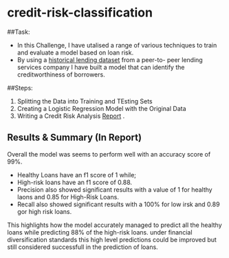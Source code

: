 # credit-risk-classification
##Task: 
- In this Challenge, I have utalised a range of various techniques to train and evaluate a model based on loan risk. 
- By using a [historical lending dataset](Resources/lending_data.csv) from a peer-to- peer lending services company I have built a model that can identify the creditworthiness of borrowers.

##Steps: 
1. Splitting the Data into Training and TEsting Sets
2. Creating a Logistic Regression Model with the Original Data
3. Writing a Credit Risk Analysis [Report](Report.md) .

## Results & Summary (In Report)
Overall the model was seems to perform well with an accuracy score of 99%. 
- Healthy Loans have an f1 score of 1 while;
- High-risk loans have an f1 score of 0.88. 
- Precision also showed significant results with a value of 1 for healthy laons and 0.85 for High-Risk Loans. 
- Recall also showed significant results with a 100% for low irsk and 0.89 gor high risk loans. 

This highlights how the model accurately managed to predict all the healthy loans while predicting 88% of the high-risk loans. under financial diversification standards this high level predictions could be improved but still considered successfull in the prediction of loans. 